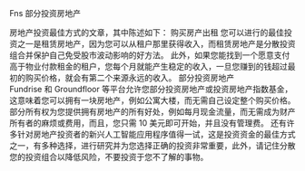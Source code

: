 Fns 部分投资房地产


房地产投资最佳方式的文章，其中陈述如下：
购买房产出租
您可以进行的最佳投资之一是租赁房地产，因为您可以从租户那里获得收入，而租赁房地产是分散投资组合并保护自己免受股市波动影响的好方法。
此外，如果您能找到一个愿意支付高于物业付款租金的租户，您每个月就能产生稳定的收入，一旦您赚到的钱超过最初的购买价格，就会有第二个来源永远的收入。
部分投资房地产
Fundrise 和 Groundfloor 等平台允许您部分投资房地产或投资房地产指数基金，这意味着您可以拥有一块房地产，例如公寓大楼，而无需自己设定整个购买价格。
部分所有权为您提供拥有房地产的所有好处，例如每月现金流量，而无需成为财产所有者的麻烦或费用，而且，您只需 10 美元即可开始，并且没有管理费。
还有许多针对房地产投资者的新兴人工智能应用程序值得一试，这是投资资金的最佳方式之一，有多种选择，进行研究并为您选择正确的投资非常重要，此外，请记住分散您的投资组合以降低风险，不要投资于您不了解的事物。

